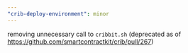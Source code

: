 ```yaml
---
"crib-deploy-environment": minor
---
```


removing unnecessary call to `cribbit.sh` (deprecated as of
https://github.com/smartcontractkit/crib/pull/267)
